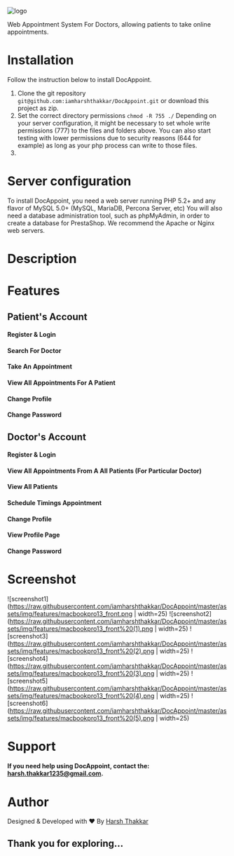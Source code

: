 
![logo](https://raw.githubusercontent.com/iamharshthakkar/DocAppoint/master/assets/img/logo.png)

Web Appointment System For Doctors, allowing patients to take online appointments.

# Installation

Follow the instruction below to install DocAppoint.

1. Clone the git repository `git@github.com:iamharshthakkar/DocAppoint.git` or download this project as zip.
2. Set the correct directory permissions `chmod -R 755 ./` Depending on your server configuration, it might be necessary to set whole write permissions (777) to the files and folders above. You can also start testing with lower permissions due to security reasons (644 for example) as long as your php process can write to those files.
3. 

# Server configuration
To install DocAppoint, you need a web server running PHP 5.2+ and any flavor of MySQL 5.0+ (MySQL, MariaDB, Percona Server, etc) You will also need a database administration tool, such as phpMyAdmin, in order to create a database for PrestaShop. We recommend the Apache or Nginx web servers.

# Description

# Features

## Patient's Account
#### Register & Login
#### Search For Doctor
#### Take An Appointment
#### View All Appointments For A Patient
#### Change Profile
#### Change Password


## Doctor's Account
#### Register & Login
#### View All Appointments From A All Patients (For Particular Doctor)
#### View All Patients
#### Schedule Timings Appointment
#### Change Profile
#### View Profile Page
#### Change Password

# Screenshot
![screenshot1](https://raw.githubusercontent.com/iamharshthakkar/DocAppoint/master/assets/img/features/macbookpro13_front.png | width=25)
![screenshot2](https://raw.githubusercontent.com/iamharshthakkar/DocAppoint/master/assets/img/features/macbookpro13_front%20(1).png | width=25)
![screenshot3](https://raw.githubusercontent.com/iamharshthakkar/DocAppoint/master/assets/img/features/macbookpro13_front%20(2).png | width=25)
![screenshot4](https://raw.githubusercontent.com/iamharshthakkar/DocAppoint/master/assets/img/features/macbookpro13_front%20(3).png | width=25)
![screenshot5](https://raw.githubusercontent.com/iamharshthakkar/DocAppoint/master/assets/img/features/macbookpro13_front%20(4).png | width=25)
![screenshot6](https://raw.githubusercontent.com/iamharshthakkar/DocAppoint/master/assets/img/features/macbookpro13_front%20(5).png | width=25)
# Support
#### If you need help using DocAppoint, contact the: harsh.thakkar1235@gmail.com.

# Author
Designed & Developed with ❤️ By [Harsh Thakkar](mailto:harsh.thakkar1235@gmail.com)

## Thank you for exploring...

